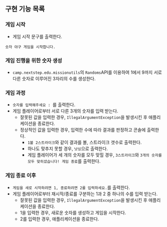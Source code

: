 ## 구현 기능 목록

### 게임 시작

- 게임 시작 문구를 출력한다.
```
숫자 야구 게임을 시작합니다.
```

### 게임 진행을 위한 숫자 생성
- `camp.nextstep.edu.missionutils`의 `Randoms`API를 이용하여 1에서 9까지 서로 다른 숫자로 이루어진 3자리의 수를 생성한다.

### 게임 과정

- `숫자를 입력해주세요 : `를 출력한다.
- 게임 플레이어로부터 서로 다른 3개의 숫자를 입력 받는다.
    - 잘못된 값을 입력한 경우, `IllegalArgumentException`을 발생시킨 후 애플리케이션을 종료한다.
    - 정상적인 값을 입력한 경우, 입력한 수에 따라 결과를 판정하고 콘솔에 출력한다.
        - `1볼 2스트라이크`와 같이 결과를 볼, 스트라이크 갯수로 출력한다.
        - 하나도 맞추지 못할 경우, `낫싱`으로 출력한다.
        - 게임 플레이어가 세 개의 숫자를 모두 맞힐 경우, `3스트라이크`와 `3개의 숫자를 모두 맞히셨습니다! 게임 종료`를 출력한다.

### 게임 종료 이후
- `게임을 새로 시작하려면 1, 종료하려면 2를 입력하세요.`를 출력한다.
- 게임 플레이어로부터 재시작/종료를 구분하는 1과 2 중 하나의 수를 입력 받는다.
    - 잘못된 값을 입력한 경우, `IllegalArgumentException`을 발생시킨 후 애플리케이션을 종료한다.
    - 1을 입력한 경우, 새로운 숫자를 생성하고 게임을 시작한다.
    - 2를 입력한 경우, 애플리케이션을 종료한다.

